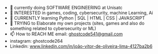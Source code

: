 - 👋 currently doing SOFTWARE ENGINEERING at Unisatc
- 👀 INTERESTED in games, coding, cybersecurity, machine Learning, Ai
- 🌱 CURRENTLY learning Python | SQL | HTML | CSS | JAVASCRIPT
- 💞️ TRYING to Elaborate my own projects (sites, games and also do something related to cybersecurity or ML)
- 📫 How to REACH ME   email: ghostcode541@gmail.com
-  instagram: ghostcode264
- Linkedin: www.linkedin.com/in/joão-vitor-de-oliveira-lima-4127ba2b6
